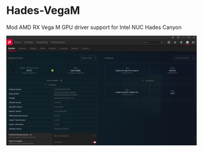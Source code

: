 # Hades-VegaM
Mod AMD RX Vega M GPU driver support for Intel NUC Hades Canyon

![software](Screenshots/sample1.png)
